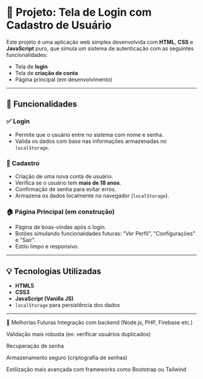 # 🔐 Projeto: Tela de Login com Cadastro de Usuário

Este projeto é uma aplicação web simples desenvolvida com **HTML**, **CSS** e **JavaScript** puro, que simula um sistema de autenticação com as seguintes funcionalidades:

- Tela de **login**
- Tela de **criação de conta**
- Página principal (em desenvolvimento)

---

## 🚀 Funcionalidades

### ✅ Login
- Permite que o usuário entre no sistema com nome e senha.
- Valida os dados com base nas informações armazenadas no `localStorage`.

### 📝 Cadastro
- Criação de uma nova conta de usuário.
- Verifica se o usuário tem **mais de 18 anos**.
- Confirmação de senha para evitar erros.
- Armazena os dados localmente no navegador (`localStorage`).

### 🏠 Página Principal (em construção)
- Página de boas-vindas após o login.
- Botões simulando funcionalidades futuras: "Ver Perfil", "Configurações" e "Sair".
- Estilo limpo e responsivo.

---

## 💡 Tecnologias Utilizadas

- **HTML5**
- **CSS3**
- **JavaScript (Vanilla JS)**
- `localStorage` para persistência dos dados

---
📌 Melhorias Futuras
Integração com backend (Node.js, PHP, Firebase etc.)

Validação mais robusta (ex: verificar usuários duplicados)

Recuperação de senha

Armazenamento seguro (criptografia de senhas)

Estilização mais avançada com frameworks como Bootstrap ou Tailwind
